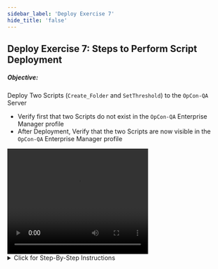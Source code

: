 ```yaml
---
sidebar_label: 'Deploy Exercise 7'
hide_title: 'false'
---
```


## Deploy Exercise 7: Steps to Perform Script Deployment

##### Objective:

Deploy Two Scripts (```Create_Folder``` and ```SetThreshold```) to the ```OpCon-QA``` Server

- Verify first that two Scripts do not exist in the ```OpCon-QA``` Enterprise Manager profile
- After Deployment, Verify that the two Scripts are now visible in the ```OpCon-QA``` Enterprise Manager profile

<video width="320" height="240" controls>
  <source src="imgdeploy/Deploy_ScriptDeployment.mp4" type="video/mp4"></source>
Your browser does not support the video tag.
</video>

<details>

<summary>Click for Step-By-Step Instructions</summary>

#### Check the Scripts on the OpCon-Dev Environment and Deploy the Scripts to that Environment

1.	Open the Enterprise Manager using the profile for the ```OpCon-QA``` Environment
2.	Go to the **Scripts** section and open the **Script Repository** window
3.	Check if the ```Create_Folder``` and the ```SetThreshold``` Scripts exist
4.	If they do exist, double click on each in turn to open the **Versions** window and make a note of how many versions exist for each
5.	Now open the Deploy Client using your **Windows Authentication**
6.	Go to the **Scripts** section and click on the Deploy link - This should open the **Select Scripts** window
7.	You will notice the ```Create_Folder``` script listed in the top half of the screen - Click the ```>``` next to ```Create_Folder``` to show the available versions
8.	Right-Click the most recent version and select **View Script Content** - Once you have checked the contents of the Script click the **Close** button
9.	Now Double-Click that version and note that it appears in the lower half of the screen
10.	Now expand the versions below the ```SetThreshold``` Script that is in the top half of the screen
11.	Click on the latest version of that Script and then click the **Down Arrow** between the two screen halves - Notice that version of the ```SetThreshold``` Script is pushed to the bottom half of the screen
12.	Now click the double up arrow and notice that all the selected versions disappear from the bottom half of the screen
13.	Now click the **Double Down Arrow** and this will return both the ```Create_Folder``` Script and the ```SetThreshold``` Script to bottom half of the screen
14.	Click the **Next** button, this will open the **Select a Server** screen
15.	Select the ```OpCon-QA``` server from the **Select OpCon Server** dropdown list
16.	Click the **Next** button and you will notice the **Script Deployment** screen will open
17.	You should be able to see the ```OpCon-QA``` server listed under Server although this will be greyed out
18.	You should also see the two scripts ```Create_Folder``` and ```SetThreshold``` under **Scripts**, these will also be greyed out
19.	Now click the **Finish** button
20.	A popup message will be displayed alerting that **2 Scripts Will Be Deployed on the Server ```OpCon-QA```. Do you want to proceed with Deployment?** Click the **OK** button to execute the Deployment
21.	Once the Deployment is finished a window will open called **Review Result of Deployment**. It should indicate that 2 Scripts have been Deployed with ```0``` failed. The Status column should indicate **SUCCESS**
22.	Once you have checked, you can close this action out by clicking the **Close** button
23.	Open Enterprise Manager using a profile that opens the ```OpCon-QA``` Environment 
24. Go to the **Scripts Repository** and check for the expected Scripts and Version in the Repository

</details>